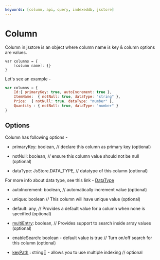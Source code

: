 ```yaml
---
keywords: [column, api, query, indexeddb, jsstore]
---
```


# Column

Column in jsstore is an object where column name is key & column options are values.

```
var columns = {
    [column name]: {} 
}
```

Let's see an example - 

```javascript
var columns = {
    Id:{ primaryKey: true, autoIncrement: true },
    ItemName:  { notNull: true, dataType: "string" },
    Price:  { notNull: true, dataType: "number" },
    Quantity : { notNull: true, dataType: "number" }
}
```

## Options

Column has following options -

* primaryKey: boolean, // declare this column as primary key (optional)

* notNull: boolean, // ensure this column value should not be null (optional)

* dataType: JsStore.DATA_TYPE, // datatype of this column (optional)

For more info about data type, see this link - [DataType](/docs/database/data-type/)

* autoIncrement: boolean, // automatically increment value (optional)

* unique: boolean // This column will have unique value (optional)

* default: any, // Provides a default value for a column when none is specified (optional)

* [multiEntry](/docs/multi-entry.md): boolean, // Provides support to search inside array values (optional)

* enableSearch: boolean - default value is true // Turn on/off search for this column (optional)

* [keyPath](/docs/keypath.md) : string[] - allows you to use multiple indexing // optional 

